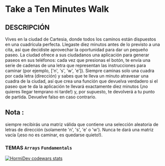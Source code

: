 # Take a Ten Minutes Walk

## DESCRIPCIÓN
Vives en la ciudad de Cartesia, donde todos los caminos están dispuestos en una cuadrícula perfecta. Llegaste diez minutos antes de lo previsto a una cita, así que decidiste aprovechar la oportunidad para dar un pequeño paseo. La ciudad ofrece a sus ciudadanos una aplicación para generar paseos en sus teléfonos: cada vez que presionas el botón, te envía una serie de cadenas de una letra que representan las instrucciones para caminar (por ejemplo, ['n', 's', 'w', 'e']). Siempre caminas solo una cuadra por cada letra (dirección) y sabes que te lleva un minuto atravesar una cuadra de la ciudad, así que crea una función que devuelva verdadero si el paseo que te da la aplicación te llevará exactamente diez minutos (¡no quieres llegar temprano ni tarde!) y, por supuesto, te devolverá a tu punto de partida. Devuelve falso en caso contrario.

## Nota : 
siempre recibirás una matriz válida que contiene una selección aleatoria de letras de dirección (solamente 'n', 's', 'e' o 'w'). Nunca te dará una matriz vacía (¡eso no es caminar, es quedarse quieto!).

### TEMAS `Arrays` `Fundamentals`

<a href="https://www.codewars.com/users/HormiDev"><img src="https://www.codewars.com/users/HormiDev/badges/micro" alt="HormiDev codewars stats"></a>
